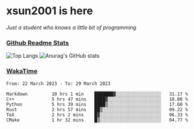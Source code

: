 # xsun2001 is here

*Just a student who knows a little bit of programming*

### [Github Readme Stats](https://github.com/anuraghazra/github-readme-stats)

![Top Langs](https://github-readme-stats.vercel.app/api/top-langs/?username=xsun2001&layout=compact&theme=radical) ![Anurag's GitHub stats](https://github-readme-stats.vercel.app/api?username=xsun2001&show_icons=true&theme=radical)

### [WakaTime](https://wakatime.com)

<!--START_SECTION:waka-->

```text
From: 22 March 2023 - To: 29 March 2023

Markdown         10 hrs 1 min    ███████▓░░░░░░░░░░░░░░░░░   31.17 %
C++              5 hrs 47 mins   ████▓░░░░░░░░░░░░░░░░░░░░   18.00 %
Python           5 hrs 39 mins   ████▒░░░░░░░░░░░░░░░░░░░░   17.60 %
Rust             2 hrs 57 mins   ██▒░░░░░░░░░░░░░░░░░░░░░░   09.22 %
TeX              2 hrs 2 mins    █▓░░░░░░░░░░░░░░░░░░░░░░░   06.33 %
CMake            1 hr 32 mins    █▒░░░░░░░░░░░░░░░░░░░░░░░   04.77 %
```

<!--END_SECTION:waka-->
